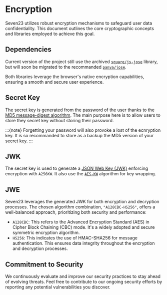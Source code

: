 # Encryption

Seven23 utilizes robust encryption mechanisms to safeguard user data confidentiality. This document outlines the core cryptographic concepts and libraries employed to achieve this goal.

## Dependencies

Current version of the project still use the archived [`square/js-jose`](https://github.com/square/js-jose) library, but will soon be migrated to the recommanded [`panva/jose`](https://github.com/panva/jose).

Both libraries leverage the browser's native encryption capabilities, ensuring a smooth and secure user experience.

## Secret Key

The secret key is generated from the password of the user thanks to the [MD5 message-digest algorithm](https://en.wikipedia.org/wiki/MD5). The main purpose here is to allow users to store they secret key without storing their password.

:::{note}
Forgetting your password will also provoke a lost of the ecnryption key. It is so recommanded to store as a backup the MD5 version of your secret key.
:::

## JWK

The secret key is used to generate a [JSON Web Key (JWK)](https://developer.mozilla.org/en-US/docs/Web/API/SubtleCrypto/importKey#json_web_key) enforcing encryption with `A256KW`. It also use the [`AES-KW`](https://developer.mozilla.org/en-US/docs/Web/API/SubtleCrypto/wrapKey#aes-kw) algorithm for key wrapping.

## JWE

Seven23 leverages the generated JWK for both encryption and decryption processes. The chosen algorithm combination, `"A128CBC-HS256"`, offers a well-balanced approach, prioritizing both security and performance:

- `A128CBC`: This refers to the Advanced Encryption Standard (AES) in Cipher Block Chaining (CBC) mode. It's a widely adopted and secure symmetric encryption algorithm.
- `HS256`: This indicates the use of HMAC-SHA256 for message authentication. This ensures data integrity throughout the encryption and decryption processes.

## Commitment to Security

We continuously evaluate and improve our security practices to stay ahead of evolving threats. Feel free to contribute to our ongoing security efforts by reporting any potential vulnerabilities you discover.
